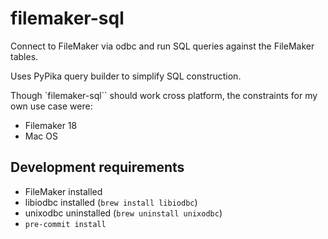 # filemaker-sql

Connect to FileMaker via odbc and run SQL queries against the FileMaker tables.

Uses PyPika query builder to simplify SQL construction.


Though `filemaker-sql`` should work cross platform, the constraints for my own use case were:

- Filemaker 18
- Mac OS


## Development requirements

- FileMaker installed
- libiodbc installed (`brew install libiodbc`)
- unixodbc uninstalled (`brew uninstall unixodbc`)
- `pre-commit install`